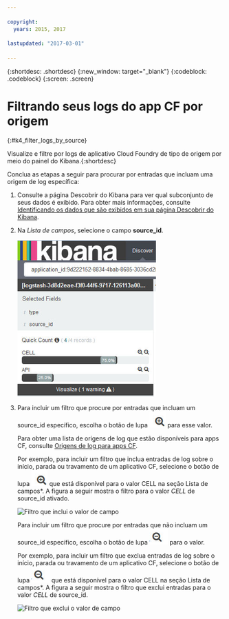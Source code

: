```yaml
---

copyright:
  years: 2015, 2017

lastupdated: "2017-03-01"

---
```



{:shortdesc: .shortdesc}
{:new_window: target="_blank"}
{:codeblock: .codeblock}
{:screen: .screen}

# Filtrando seus logs do app CF por origem
{:#k4_filter_logs_by_source}

Visualize e filtre por logs de aplicativo Cloud Foundry de tipo de origem por meio do painel do
Kibana.{:shortdesc}

Conclua as etapas a seguir para procurar por entradas que incluam uma origem de log específica:

1. Consulte a página Descobrir do Kibana para ver qual subconjunto de seus dados é exibido. Para
obter mais informações, consulte
[Identificando os dados que são
exibidos em sua página Descobrir do Kibana](logging_kibana_analize_logs_interactively.html#k4_identify_data).

2. Na *Lista de campos*, selecione o campo **source_id**.

    ![Lista de filtro que mostra o campo source_id](images/k4_filter_sourceid_F1.jpg "Lista de filtro que mostra o camposource_id")     


3. Para incluir um filtro que procure por entradas que incluam um source_id específico,
escolha o botão de lupa ![Botão de lupa no modo inclusivo](images/k4_include_field_icon.jpg "Botão de lupa no modoinclusivo") para esse valor.


    Para obter uma lista de origens de log que estão disponíveis para apps CF, consulte
[Origens de log para apps CF](../logging_cf_apps.html#logging_bluemix_cf_apps_log_sources).

    Por exemplo, para incluir um filtro que inclua entradas de log sobre o início, parada ou
travamento de um aplicativo CF, selecione o botão de lupa
![Botão de lupa no
modo inclusivo](images/k4_include_field_icon.jpg "Botão de lupa no modo inclusivo") que está disponível para o valor CELL na seção Lista de
campos*. A figura a seguir mostra o filtro para o valor *CELL* de source_id ativado.
    
    ![Filtro que
inclui o valor de campo](images/k4_filter_sourceid_F2.jpg "Filtro que inclui o valor de campo")

    Para incluir um filtro que procure por entradas que não incluam um source_id
específico, escolha o botão de lupa ![Botão de lupa no modo exclusivo](images/k4_exclude_field_icon.jpg "Botão de lupa no modoexclusivo") para o valor.

    
    Por exemplo, para incluir um filtro que exclua entradas de log sobre o início, parada ou
travamento de um aplicativo CF, selecione o botão de lupa
![Botão de lupa no modo
inclusivo](images/k4_exclude_field_icon.jpg "Botão de lupa no modo inclusivo") que está disponível para o valor CELL na seção Lista de
campos*. A figura a seguir mostra o filtro que exclui entradas para o valor *CELL* de
source_id.

    ![Filtro que
exclui o valor de campo](images/k4_filter_sourceid_F3.jpg "Filtro que exclui o valor de campo")





